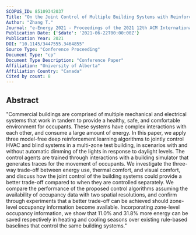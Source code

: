 ```yaml
---
SCOPUS_ID: 85109342037
Title: "On the Joint Control of Multiple Building Systems with Reinforcement Learning"
Author: "Zhang T."
Journal: "e-Energy 2021 - Proceedings of the 2021 12th ACM International Conference on Future Energy Systems"
Publication Date: {'$date': '2021-06-22T00:00:00Z'}
Publication Year: 2021
DOI: "10.1145/3447555.3464855"
Source Type: "Conference Proceeding"
Document Type: "cp"
Document Type Description: "Conference Paper"
Affiliation: "University of Alberta"
Affiliation Country: "Canada"
Cited by count: 8
---
```


## Abstract
"Commercial buildings are comprised of multiple mechanical and electrical systems that work in tandem to provide a healthy, safe, and comfortable environment for occupants. These systems have complex interactions with each other, and consume a large amount of energy. In this paper, we apply three model-free deep reinforcement learning algorithms to jointly control HVAC and blind systems in a multi-zone test building, in scenarios with and without automatic dimming of the lights in response to daylight levels. The control agents are trained through interactions with a building simulator that generates traces for the movement of occupants. We investigate the three-way trade-off between energy use, thermal comfort, and visual comfort, and discuss how the joint control of the building systems could provide a better trade-off compared to when they are controlled separately. We compare the performance of the proposed control algorithms assuming the availability of occupancy data with two spatial resolutions, and confirm through experiments that a better trade-off can be achieved should zone-level occupancy information become available. Incorporating zone-level occupancy information, we show that 11.0% and 31.8% more energy can be saved respectively in heating and cooling seasons over existing rule-based baselines that control the same building systems."
